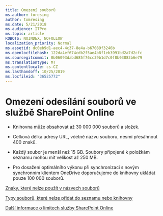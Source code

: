 ```yaml
---
title: Omezení souborů
ms.author: toresing
author: tomresing
ms.date: 5/21/2018
ms.audience: ITPro
ms.topic: article
ROBOTS: NOINDEX, NOFOLLOW
localization_priority: Normal
ms.assetid: dc0eb9d1-aec4-4c37-8e4a-b67089f3246b
ms.openlocfilehash: 122da4ef674cdb2f5ae4b8f1eb3991bd2a7d2cfc
ms.sourcegitcommit: 0b06093dabd685f76cc39b1d7c0f8b03883b6e79
ms.translationtype: MT
ms.contentlocale: cs-CZ
ms.lasthandoff: 10/25/2019
ms.locfileid: "36525772"
---
```

# <a name="file-upload-limits-in-sharepoint-online"></a>Omezení odesílání souborů ve službě SharePoint Online

- Knihovna může obsahovat až 30 000 000 souborů a složek.
    
- Celková délka adresy URL, včetně názvu souboru, nesmí přesáhnout 400 znaků.
    
- Každý soubor je menší než 15 GB. Soubory připojené k položkám seznamu mohou mít velikost až 250 MB.
    
- Pro dosažení optimálního výkonu při synchronizaci s novým synchronním klientem OneDrive doporučujeme do knihovny ukládat pouze 100 000 souborů. 
    
[Znaky, které nelze použít v názvech souborů](https://go.microsoft.com/fwlink/?linkid=866430)
  
[Typy souborů, které nelze přidat do seznamu nebo knihovny](https://go.microsoft.com/fwlink/?linkid=273757)
  
[Další informace o limitech služby SharePoint Online](https://go.microsoft.com/fwlink/?linkid=271273)
  

